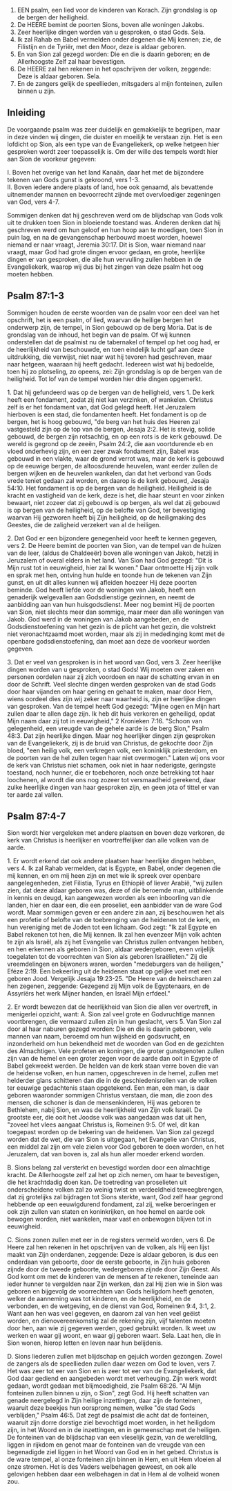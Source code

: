 1. EEN psalm, een lied voor de kinderen van Korach. Zijn grondslag is op de bergen der heiligheid.
2. De HEERE bemint de poorten Sions, boven alle woningen Jakobs.
3. Zeer heerlijke dingen worden van u gesproken, o stad Gods. Sela.
4. Ik zal Rahab en Babel vermelden onder degenen die Mij kennen; zie, de Filistijn en de Tyriër, met den Moor, deze is aldaar geboren.
5. En van Sion zal gezegd worden: Die en die is daarin geboren; en de Allerhoogste Zelf zal haar bevestigen.
6. De HEERE zal hen rekenen in het opschrijven der volken, zeggende: Deze is aldaar geboren. Sela.
7. En de zangers gelijk de speellieden, mitsgaders al mijn fonteinen, zullen binnen u zijn.

## Inleiding

De voorgaande psalm was zeer duidelijk en gemakkelijk te begrijpen, maar in deze vinden wij dingen, die duister en moeilijk te verstaan zijn. Het is een lofdicht op Sion, als een type van de Evangeliekerk, op welke hetgeen hier gesproken wordt zeer toepasselijk is. Om der wille des tempels wordt hier aan Sion de voorkeur gegeven:

I. Boven het overige van het land Kanaän, daar het met de bijzondere tekenen van Gods gunst is gekroond, vers 1-3.  
II. Boven iedere andere plaats of land, hoe ook genaamd, als bevattende uitnemender mannen en bevoorrecht zijnde met overvloediger zegeningen van God, vers 4-7.  

Sommigen denken dat hij geschreven werd om de blijdschap van Gods volk uit te drukken toen Sion in bloeiende toestand was. Anderen denken dat hij geschreven werd om hun geloof en hun hoop aan te moedigen, toen Sion in puin lag, en na de gevangenschap herbouwd moest worden, hoewel niemand er naar vraagt, Jeremia 30:17. Dit is Sion, waar niemand naar vraagt, maar God had grote dingen ervoor gedaan, en grote, heerlijke dingen er van gesproken, die alle hun vervulling zullen hebben in de Evangeliekerk, waarop wij dus bij het zingen van deze psalm het oog moeten hebben.

## Psalm 87:1-3 
Sommigen houden de eerste woorden van de psalm voor een deel van het opschrift, het is een psalm, of lied, waarvan de heilige bergen het onderwerp zijn, de tempel, in Sion gebouwd op de berg Moria. Dat is de grondslag van de inhoud, het begin van de psalm. Of wij kunnen onderstellen dat de psalmist nu de tabernakel of tempel op het oog had, er de heerlijkheid van beschouwde, en toen eindelijk lucht gaf aan deze uitdrukking, die verwijst, niet naar wat hij tevoren had geschreven, maar naar hetgeen, waaraan hij heeft gedacht. Iedereen wist wat hij bedoelde, toen hij zo plotseling, zo opeens, zei: Zijn grondslag is op de bergen van de heiligheid. Tot lof van de tempel worden hier drie dingen opgemerkt.

1\. Dat hij gefundeerd was op de bergen van de heiligheid, vers 1. De kerk heeft een fondament, zodat zij niet kan verzinken, of wankelen. Christus zelf is er het fondament van, dat God gelegd heeft. Het Jeruzalem hierboven is een stad, die fondamenten heeft. Het fondament is op de bergen, het is hoog gebouwd, "de berg van het huis des Heeren zal vastgesteld zijn op de top van de bergen, Jesaja 2:2. Het is stevig, solide gebouwd, de bergen zijn rotsachtig, en op een rots is de kerk gebouwd. De wereld is gegrond op de zeeën, Psalm 24:2, die aan voortdurende eb en vloed onderhevig zijn, en een zeer zwak fondament zijn, Babel was gebouwd in een vlakte, waar de grond verrot was, maar de kerk is gebouwd op de eeuwige bergen, de altoosdurende heuvelen, want eerder zullen de bergen wijken en de heuvelen wankelen, dan dat het verbond van Gods vrede teniet gedaan zal worden, en daarop is de kerk gebouwd, Jesaja 54:10. Het fondament is op de bergen van de heiligheid. Heiligheid is de kracht en vastigheid van de kerk, deze is het, die haar steunt en voor zinken bewaart, niet zozeer dat zij gebouwd is op bergen, als wel dat zij gebouwd is op bergen van de heiligheid, op de belofte van God, ter bevestiging waarvan Hij gezworen heeft bij Zijn heiligheid, op de heiligmaking des Geestes, die de zaligheid verzekert van al de heiligen.

2\. Dat God er een bijzondere genegenheid voor heeft te kennen gegeven, vers 2. De Heere bemint de poorten van Sion, van de tempel van de huizen van de leer, (aldus de Chaldeeër) boven alle woningen van Jakob, hetzij in Jeruzalem of overal elders in het land. Van Sion had God gezegd: "Dit is Mijn rust tot in eeuwigheid, hier zal Ik wonen." Daar ontmoette Hij zijn volk en sprak met hen, ontving hun hulde en toonde hun de tekenen van Zijn gunst, en uit dit alles kunnen wij afleiden hoezeer Hij deze poorten beminde. God heeft liefde voor de woningen van Jakob, heeft een genaderijk welgevallen aan Godsdienstige gezinnen, en neemt de aanbidding aan van hun huisgodsdienst. Meer nog bemint Hij de poorten van Sion, niet slechts meer dan sommige, maar meer dan alle woningen van Jakob. God werd in de woningen van Jakob aangebeden, en de Godsdienstoefening van het gezin is de plicht van het gezin, die volstrekt niet veronachtzaamd moet worden, maar als zij in mededinging komt met de openbare godsdienstoefening, dan moet aan deze de voorkeur worden gegeven.

3\. Dat er veel van gesproken is in het woord van God, vers 3. Zeer heerlijke dingen worden van u gesproken, o stad Gods! Wij moeten over zaken en personen oordelen naar zij zich voordoen en naar de schatting ervan in en door de Schrift. Veel slechte dingen werden gesproken van de stad Gods door haar vijanden om haar gering en gehaat te maken, maar door Hem, wiens oordeel dies zijn wij zeker naar waarheid is, zijn er heerlijke dingen van gesproken. Van de tempel heeft God gezegd: "Mijne ogen en Mijn hart zullen daar te allen dage zijn. Ik heb dit huis verkoren en geheiligd, opdat Mijn naam daar zij tot in eeuwigheid," 2 Kronieken 7:16. "Schoon van gelegenheid, een vreugde van de gehele aarde is de berg Sion," Psalm 48:3. Dat zijn heerlijke dingen. Maar nog heerlijker dingen zijn gesproken van de Evangeliekerk, zij is de bruid van Christus, de gekochte door Zijn bloed, "een heilig volk, een verkregen volk, een koninklijk priesterdom, en de poorten van de hel zullen tegen haar niet overmogen." Laten wij ons voor de kerk van Christus niet schamen, ook niet in haar nederigste, geringste toestand, noch hunner, die er toebehoren, noch onze betrekking tot haar loochenen, al wordt die ons nog zozeer tot versmaadheid gerekend, daar zulke heerlijke dingen van haar gesproken zijn, en geen jota of tittel er van ter aarde zal vallen.

## Psalm 87:4-7 
Sion wordt hier vergeleken met andere plaatsen en boven deze verkoren, de kerk van Christus is heerlijker en voortreffelijker dan alle volken van de aarde.

1\. Er wordt erkend dat ook andere plaatsen haar heerlijke dingen hebben, vers 4. Ik zal Rahab vermelden, dat is Egypte, en Babel, onder degenen die mij kennen, en om mij heen zijn en met wie ik spreek over openbare aangelegenheden, ziet Filistia, Tyrus en Ethiopië of liever Arabië, "wij zullen zien, dat deze aldaar geboren was, deze of die beroemde man, uitblinkende in kennis en deugd, kan aangewezen worden als een inboorling van die landen, hier en daar een, die een proseliet, een aanbidder van de ware God wordt. Maar sommigen geven er een andere zin aan, zij beschouwen het als een profetie of belofte van de toebrenging van de heidenen tot de kerk, en hun vereniging met de Joden tot een lichaam. God zegt: "Ik zal Egypte en Babel rekenen tot hen, die Mij kennen. Ik zal hen evenzeer Mijn volk achten te zijn als Israël, als zij het Evangelie van Christus zullen ontvangen hebben, en hen erkennen als geboren in Sion, aldaar wedergeboren, even vrijelijk toegelaten tot de voorrechten van Sion als geboren Israëlieten." Zij die vreemdelingen en bijwoners waren, worden "medeburgers van de heiligen," Eféze 2:19. Een bekeerling uit de heidenen staat op gelijke voet met een geboren Jood. Vergelijk Jesaja 19:23-25. "De Heere van de heirscharen zal hen zegenen, zeggende: Gezegend zij Mijn volk de Egyptenaars, en de Assyriërs het werk Mijner handen, en Israël Mijn erfdeel." 

2\. Er wordt bewezen dat de heerlijkheid van Sion die allen ver overtreft, in menigerlei opzicht, want: 
A. Sion zal veel grote en Godvruchtige mannen voortbrengen, die vermaard zullen zijn in hun geslacht, vers 5. Van Sion zal door al haar naburen gezegd worden: Die en die is daarin geboren, vele mannen van naam, beroemd om hun wijsheid en godsvrucht, en inzonderheid om hun bekendheid met de woorden van God en de gezichten des Almachtigen. Vele profeten en koningen, die groter gunstgenoten zullen zijn van de hemel en een groter zegen voor de aarde dan ooit in Egypte of Babel gekweekt werden. De helden van de kerk staan verre boven die van de heidense volken, en hun namen, opgeschreven in de hemel, zullen met helderder glans schitteren dan die in de geschiedenisrollen van de volken ter eeuwige gedachtenis staan opgetekend. Een man, een man, is daar geboren waaronder sommigen Christus verstaan, die man, die zoon des mensen, die schoner is dan de mensenkinderen, Hij was geboren te Bethlehem, nabij Sion, en was de heerlijkheid van Zijn volk Israël. De grootste eer, die ooit het Joodse volk was aangedaan was dat uit hen, "zoveel het vlees aangaat Christus is, Romeinen 9:5. Of wel, dit kan toegepast worden op de bekering van de heidenen. Van Sion zal gezegd worden dat de wet, die van Sion is uitgegaan, het Evangelie van Christus, een middel zal zijn om vele zielen voor God geboren te doen worden, en het Jeruzalem, dat van boven is, zal als hun aller moeder erkend worden.

B. Sions belang zal versterkt en bevestigd worden door een almachtige kracht. De Allerhoogste zelf zal het op zich nemen, om haar te bevestigen, die het krachtdadig doen kan. De toetreding van proselieten uit onderscheidene volken zal zo weinig twist en verdeeldheid teweegbrengen, dat zij grotelijks zal bijdragen tot Sions sterkte, want, God zelf haar gegrond hebbende op een eeuwigdurend fondament, zal zij, welke beroeringen er ook zijn zullen van staten en koninkrijken, en hoe hemel en aarde ook bewogen worden, niet wankelen, maar vast en onbewogen blijven tot in eeuwigheid. 

C. Sions zonen zullen met eer in de registers vermeld worden, vers 6. De Heere zal hen rekenen in het opschrijven van de volken, als Hij een lijst maakt van Zijn onderdanen, zeggende: Deze is aldaar geboren, is dus een onderdaan van geboorte, door de eerste geboorte, in Zijn huis geboren zijnde door de tweede geboorte, wedergeboren zijnde door Zijn Geest. Als God komt om met de kinderen van de mensen af te rekenen, teneinde aan ieder hunner te vergelden naar Zijn werken, dan zal Hij zien wie in Sion was geboren en bijgevolg de voorrechten van Gods heiligdom heeft genoten, welker de aanneming was tot kinderen, en de heerlijkheid, en de verbonden, en de wetgeving, en de dienst van God, Romeinen 9:4, 3:1, 2. Want aan hen was veel gegeven, en daarom zal van hen veel geëist worden, en dienovereenkomstig zal de rekening zijn, vijf talenten moeten door hen, aan wie zij gegeven werden, goed gebruikt worden. Ik weet uw werken en waar gij woont, en waar gij geboren waart. Sela. Laat hen, die in Sion wonen, hierop letten en leven naar hun belijdenis.

D. Sions liederen zullen met blijdschap en gejuich worden gezongen. Zowel de zangers als de speellieden zullen daar wezen om God te loven, vers 7. Het was zeer tot eer van Sion en is zeer tot eer van de Evangeliekerk, dat God daar gediend en aangebeden wordt met verheuging. Zijn werk wordt gedaan, wordt gedaan met blijmoedigheid, zie Psalm 68:26. "Al Mijn fonteinen zullen binnen u zijn, o Sion", zegt God. Hij heeft schatten van genade neergelegd in Zijn heilige inzettingen, daar zijn de fonteinen, waaruit deze beekjes hun oorsprong nemen, welke "de stad Gods verblijden," Psalm 46:5. Dat zegt de psalmist die acht dat de fonteinen, waaruit zijn dorre dorstige ziel bevochtigd moet worden, in het heiligdom zijn, in het Woord en in de inzettingen, en in gemeenschap met de heiligen. De fonteinen van de blijdschap van een vleselijk gezin, van de wereldling, liggen in rijkdom en genot maar de fonteinen van de vreugde van een begenadigde ziel liggen in het Woord van God en in het gebed. Christus is de ware tempel, al onze fonteinen zijn binnen in Hem, en uit Hem vloeien al onze stromen. Het is des Vaders welbehagen geweest, en ook alle gelovigen hebben daar een welbehagen in dat in Hem al de volheid wonen zou.

